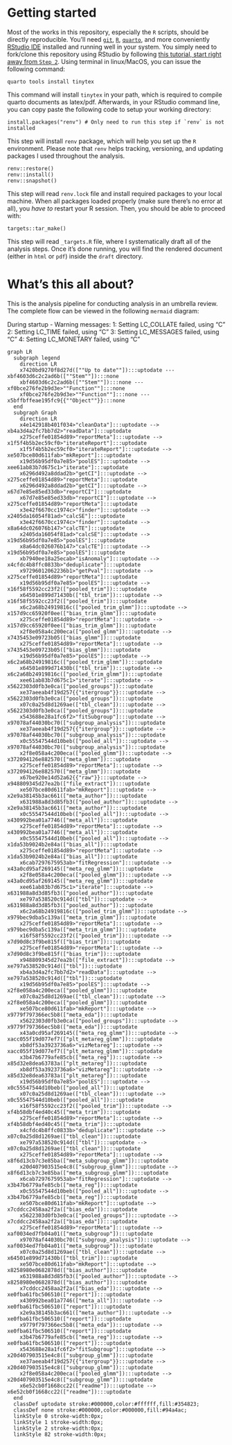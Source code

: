 
# Getting started

Most of the works in this repository, especially the `R` scripts, should
be directly reproducible. You’ll need
[`git`](https://git-scm.com/downloads),
[`R`](https://www.r-project.org/),
[`quarto`](https://quarto.org/docs/download/), and more conveniently
[RStudio IDE](https://posit.co/downloads/) installed and running well in
your system. You simply need to fork/clone this repository using RStudio
by following [this tutorial, start right away from
`Step 2`](https://book.cds101.com/using-rstudio-server-to-clone-a-github-repo-as-a-new-project.html#step---2).
Using terminal in linux/MacOS, you can issue the following command:

    quarto tools install tinytex

This command will install `tinytex` in your path, which is required to
compile quarto documents as latex/pdf. Afterwards, in your RStudio
command line, you can copy paste the following code to setup your
working directory:

    install.packages("renv") # Only need to run this step if `renv` is not installed

This step will install `renv` package, which will help you set up the
`R` environment. Please note that `renv` helps tracking, versioning, and
updating packages I used throughout the analysis.

    renv::restore()
    renv::install()
    renv::snapshot()

This step will read `renv.lock` file and install required packages to
your local machine. When all packages loaded properly (make sure there’s
no error at all), you *have to* restart your R session. Then, you should
be able to proceed with:

    targets::tar_make()

This step will read `_targets.R` file, where I systematically draft all
of the analysis steps. Once it’s done running, you will find the
rendered document (either in `html` or `pdf`) inside the `draft`
directory.

# What’s this all about?

This is the analysis pipeline for conducting analysis in an umbrella
review. The complete flow can be viewed in the following `mermaid`
diagram:

During startup - Warning messages: 1: Setting LC_COLLATE failed, using
“C” 2: Setting LC_TIME failed, using “C” 3: Setting LC_MESSAGES failed,
using “C” 4: Setting LC_MONETARY failed, using “C”

``` mermaid
graph LR
  subgraph legend
    direction LR
    x7420bd9270f8d27d([""Up to date""]):::uptodate --- xbf4603d6c2c2ad6b([""Stem""]):::none
    xbf4603d6c2c2ad6b([""Stem""]):::none --- xf0bce276fe2b9d3e>""Function""]:::none
    xf0bce276fe2b9d3e>""Function""]:::none --- x5bffbffeae195fc9{{""Object""}}:::none
  end
  subgraph Graph
    direction LR
    x4e142918b401f034>"cleanData"]:::uptodate --> xb4a3d4a2fc7bb7d2>"readData"]:::uptodate
    x275ceffe01854d89>"reportMeta"]:::uptodate --> x1f5f4b5b2ec59cf0>"iterateReport"]:::uptodate
    x1f5f4b5b2ec59cf0>"iterateReport"]:::uptodate --> xe507bce80d611fab>"mkReport"]:::uptodate
    x19d56b95df0a7e85>"poolES"]:::uptodate --> xee61ab83b7d675c1>"iterate"]:::uptodate
    x6296d492a8ddad2b>"getCI"]:::uptodate --> x275ceffe01854d89>"reportMeta"]:::uptodate
    x6296d492a8ddad2b>"getCI"]:::uptodate --> x67d7e85e85ed33db>"reportCI"]:::uptodate
    x67d7e85e85ed33db>"reportCI"]:::uptodate --> x275ceffe01854d89>"reportMeta"]:::uptodate
    x3e42f6670cc1974c>"finder"]:::uptodate --> x2405da16054f81ad>"calcSE"]:::uptodate
    x3e42f6670cc1974c>"finder"]:::uptodate --> x8a64dc026076b147>"calcTE"]:::uptodate
    x2405da16054f81ad>"calcSE"]:::uptodate --> x19d56b95df0a7e85>"poolES"]:::uptodate
    x8a64dc026076b147>"calcTE"]:::uptodate --> x19d56b95df0a7e85>"poolES"]:::uptodate
    xb7940ee18a25ecab>"isAnomaly"]:::uptodate --> x4cfdc4b8ffc0833b>"deduplicate"]:::uptodate
    x97296012062236b1>"getPval"]:::uptodate --> x275ceffe01854d89>"reportMeta"]:::uptodate
    x19d56b95df0a7e85>"poolES"]:::uptodate --> x16f58f5592cc23f2(["pooled_trim"]):::uptodate
    x64501e899d71430b(["tbl_trim"]):::uptodate --> x16f58f5592cc23f2(["pooled_trim"]):::uptodate
    x6c2a68b24919816c(["pooled_trim_glmm"]):::uptodate --> x157d9cc65920f0ee(["bias_trim_glmm"]):::uptodate
    x275ceffe01854d89>"reportMeta"]:::uptodate --> x157d9cc65920f0ee(["bias_trim_glmm"]):::uptodate
    x2f8e058a4c200eca(["pooled_glmm"]):::uptodate --> x7435453e09723b05(["bias_glmm"]):::uptodate
    x275ceffe01854d89>"reportMeta"]:::uptodate --> x7435453e09723b05(["bias_glmm"]):::uptodate
    x19d56b95df0a7e85>"poolES"]:::uptodate --> x6c2a68b24919816c(["pooled_trim_glmm"]):::uptodate
    x64501e899d71430b(["tbl_trim"]):::uptodate --> x6c2a68b24919816c(["pooled_trim_glmm"]):::uptodate
    xee61ab83b7d675c1>"iterate"]:::uptodate --> x5622303d0fb3e0ca(["pooled_groups"]):::uptodate
    xe37aeeab4f19d257{{"itergroup"}}:::uptodate --> x5622303d0fb3e0ca(["pooled_groups"]):::uptodate
    x07c0a25d8d1269ae(["tbl_clean"]):::uptodate --> x5622303d0fb3e0ca(["pooled_groups"]):::uptodate
    x543688e28a1fc6f2>"fitSubgroup"]:::uptodate --> x97078af44030bc70(["subgroup_analysis"]):::uptodate
    xe37aeeab4f19d257{{"itergroup"}}:::uptodate --> x97078af44030bc70(["subgroup_analysis"]):::uptodate
    x0c55547544d10beb(["pooled_all"]):::uptodate --> x97078af44030bc70(["subgroup_analysis"]):::uptodate
    x2f8e058a4c200eca(["pooled_glmm"]):::uptodate --> x372094126e882570(["meta_glmm"]):::uptodate
    x275ceffe01854d89>"reportMeta"]:::uptodate --> x372094126e882570(["meta_glmm"]):::uptodate
    x67be920e14d52a62{{"raw"}}:::uptodate --> x948809345d27ea2b(["file_extract"]):::uptodate
    xe507bce80d611fab>"mkReport"]:::uptodate --> x2e9a38145b3ac661(["meta_author"]):::uptodate
    x631988a8d3d85fb3(["pooled_author"]):::uptodate --> x2e9a38145b3ac661(["meta_author"]):::uptodate
    x0c55547544d10beb(["pooled_all"]):::uptodate --> x430992bea01a7746(["meta_all"]):::uptodate
    x275ceffe01854d89>"reportMeta"]:::uptodate --> x430992bea01a7746(["meta_all"]):::uptodate
    x0c55547544d10beb(["pooled_all"]):::uptodate --> x1da53b9024b2e84a(["bias_all"]):::uptodate
    x275ceffe01854d89>"reportMeta"]:::uptodate --> x1da53b9024b2e84a(["bias_all"]):::uptodate
    x6cab7297675953ab>"fitRegression"]:::uptodate --> x43a0cd95af269145(["meta_reg_glmm"]):::uptodate
    x2f8e058a4c200eca(["pooled_glmm"]):::uptodate --> x43a0cd95af269145(["meta_reg_glmm"]):::uptodate
    xee61ab83b7d675c1>"iterate"]:::uptodate --> x631988a8d3d85fb3(["pooled_author"]):::uptodate
    xe797a538520c914d(["tbl"]):::uptodate --> x631988a8d3d85fb3(["pooled_author"]):::uptodate
    x6c2a68b24919816c(["pooled_trim_glmm"]):::uptodate --> x979bec9dba5c139a(["meta_trim_glmm"]):::uptodate
    x275ceffe01854d89>"reportMeta"]:::uptodate --> x979bec9dba5c139a(["meta_trim_glmm"]):::uptodate
    x16f58f5592cc23f2(["pooled_trim"]):::uptodate --> x7d90d8c3f9be815f(["bias_trim"]):::uptodate
    x275ceffe01854d89>"reportMeta"]:::uptodate --> x7d90d8c3f9be815f(["bias_trim"]):::uptodate
    x948809345d27ea2b(["file_extract"]):::uptodate --> xe797a538520c914d(["tbl"]):::uptodate
    xb4a3d4a2fc7bb7d2>"readData"]:::uptodate --> xe797a538520c914d(["tbl"]):::uptodate
    x19d56b95df0a7e85>"poolES"]:::uptodate --> x2f8e058a4c200eca(["pooled_glmm"]):::uptodate
    x07c0a25d8d1269ae(["tbl_clean"]):::uptodate --> x2f8e058a4c200eca(["pooled_glmm"]):::uptodate
    xe507bce80d611fab>"mkReport"]:::uptodate --> x9779f797366ec5b8(["meta_eda"]):::uptodate
    x5622303d0fb3e0ca(["pooled_groups"]):::uptodate --> x9779f797366ec5b8(["meta_eda"]):::uptodate
    x43a0cd95af269145(["meta_reg_glmm"]):::uptodate --> xacc055f19d077ef7(["plt_metareg_glmm"]):::uptodate
    xb8df53a3923736a6>"vizMetareg"]:::uptodate --> xacc055f19d077ef7(["plt_metareg_glmm"]):::uptodate
    x3b47b6779afe85cb(["meta_reg"]):::uptodate --> x85d32e8dea63783a(["plt_metareg"]):::uptodate
    xb8df53a3923736a6>"vizMetareg"]:::uptodate --> x85d32e8dea63783a(["plt_metareg"]):::uptodate
    x19d56b95df0a7e85>"poolES"]:::uptodate --> x0c55547544d10beb(["pooled_all"]):::uptodate
    x07c0a25d8d1269ae(["tbl_clean"]):::uptodate --> x0c55547544d10beb(["pooled_all"]):::uptodate
    x16f58f5592cc23f2(["pooled_trim"]):::uptodate --> xf4b58dbf4ed40c45(["meta_trim"]):::uptodate
    x275ceffe01854d89>"reportMeta"]:::uptodate --> xf4b58dbf4ed40c45(["meta_trim"]):::uptodate
    x4cfdc4b8ffc0833b>"deduplicate"]:::uptodate --> x07c0a25d8d1269ae(["tbl_clean"]):::uptodate
    xe797a538520c914d(["tbl"]):::uptodate --> x07c0a25d8d1269ae(["tbl_clean"]):::uptodate
    x275ceffe01854d89>"reportMeta"]:::uptodate --> x8f6d13cb7c3e85ba(["meta_subgroup_glmm"]):::uptodate
    x20d407903515e4c8(["subgroup_glmm"]):::uptodate --> x8f6d13cb7c3e85ba(["meta_subgroup_glmm"]):::uptodate
    x6cab7297675953ab>"fitRegression"]:::uptodate --> x3b47b6779afe85cb(["meta_reg"]):::uptodate
    x0c55547544d10beb(["pooled_all"]):::uptodate --> x3b47b6779afe85cb(["meta_reg"]):::uptodate
    xe507bce80d611fab>"mkReport"]:::uptodate --> x7cddcc2458aa2f2a(["bias_eda"]):::uptodate
    x5622303d0fb3e0ca(["pooled_groups"]):::uptodate --> x7cddcc2458aa2f2a(["bias_eda"]):::uptodate
    x275ceffe01854d89>"reportMeta"]:::uptodate --> xaf0034ed7fb04a01(["meta_subgroup"]):::uptodate
    x97078af44030bc70(["subgroup_analysis"]):::uptodate --> xaf0034ed7fb04a01(["meta_subgroup"]):::uptodate
    x07c0a25d8d1269ae(["tbl_clean"]):::uptodate --> x64501e899d71430b(["tbl_trim"]):::uptodate
    xe507bce80d611fab>"mkReport"]:::uptodate --> x8258980e0682878d(["bias_author"]):::uptodate
    x631988a8d3d85fb3(["pooled_author"]):::uptodate --> x8258980e0682878d(["bias_author"]):::uptodate
    x7cddcc2458aa2f2a(["bias_eda"]):::uptodate --> xe0fba61fbc506510(["report"]):::uptodate
    x430992bea01a7746(["meta_all"]):::uptodate --> xe0fba61fbc506510(["report"]):::uptodate
    x2e9a38145b3ac661(["meta_author"]):::uptodate --> xe0fba61fbc506510(["report"]):::uptodate
    x9779f797366ec5b8(["meta_eda"]):::uptodate --> xe0fba61fbc506510(["report"]):::uptodate
    x3b47b6779afe85cb(["meta_reg"]):::uptodate --> xe0fba61fbc506510(["report"]):::uptodate
    x543688e28a1fc6f2>"fitSubgroup"]:::uptodate --> x20d407903515e4c8(["subgroup_glmm"]):::uptodate
    xe37aeeab4f19d257{{"itergroup"}}:::uptodate --> x20d407903515e4c8(["subgroup_glmm"]):::uptodate
    x2f8e058a4c200eca(["pooled_glmm"]):::uptodate --> x20d407903515e4c8(["subgroup_glmm"]):::uptodate
    x6e52cb0f1668cc22(["readme"]):::uptodate --> x6e52cb0f1668cc22(["readme"]):::uptodate
  end
  classDef uptodate stroke:#000000,color:#ffffff,fill:#354823;
  classDef none stroke:#000000,color:#000000,fill:#94a4ac;
  linkStyle 0 stroke-width:0px;
  linkStyle 1 stroke-width:0px;
  linkStyle 2 stroke-width:0px;
  linkStyle 82 stroke-width:0px;
```
